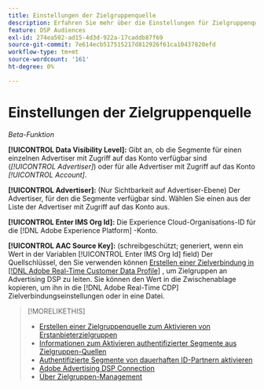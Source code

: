 ```yaml
---
title: Einstellungen der Zielgruppenquelle
description: Erfahren Sie mehr über die Einstellungen für Zielgruppenquellen.
feature: DSP Audiences
exl-id: 274ea502-ad15-4d3d-922a-17caddb87f69
source-git-commit: 7e614ecb517515217d812926f61ca10437820efd
workflow-type: tm+mt
source-wordcount: '161'
ht-degree: 0%

---
```


# Einstellungen der Zielgruppenquelle

*Beta-Funktion*

**[!UICONTROL Data Visibility Level]:** Gibt an, ob die Segmente für einen einzelnen Advertiser mit Zugriff auf das Konto verfügbar sind (*[!UICONTROL Advertiser]*) oder für alle Advertiser mit Zugriff auf das Konto *[!UICONTROL Account]*.

**[!UICONTROL Advertiser]:** (Nur Sichtbarkeit auf Advertiser-Ebene) Der Advertiser, für den die Segmente verfügbar sind. Wählen Sie einen aus der Liste der Advertiser mit Zugriff auf das Konto aus.

**[!UICONTROL Enter IMS Org Id]:** Die Experience Cloud-Organisations-ID für die [!DNL Adobe Experience Platform] -Konto.

**[!UICONTROL AAC Source Key]:** (schreibgeschützt; generiert, wenn ein Wert in der Variablen [!UICONTROL Enter IMS Org Id] field) Der Quellschlüssel, den Sie verwenden können [Erstellen einer Zielverbindung in [!DNL Adobe Real-Time Customer Data Profile]](https://experienceleague.adobe.com/docs/experience-platform/destinations/catalog/advertising/adobe-advertising-connection.html) , um Zielgruppen an Advertising DSP zu leiten. Sie können den Wert in die Zwischenablage kopieren, um ihn in die [!DNL Adobe Real-Time CDP] Zielverbindungseinstellungen oder in eine Datei.

>[!MORELIKETHIS]
>
>* [Erstellen einer Zielgruppenquelle zum Aktivieren von Erstanbieterzielgruppen](source-create.md)
>* [Informationen zum Aktivieren authentifizierter Segmente aus Zielgruppen-Quellen](source-about.md)
>* [Authentifizierte Segmente von dauerhaften ID-Partnern aktivieren](source-durable-id.md)
>* [Adobe Advertising DSP Connection](https://experienceleague.adobe.com/docs/experience-platform/destinations/catalog/advertising/adobe-advertising-connection.html)
>* [Über Zielgruppen-Management](/help/dsp/audiences/audience-about.md)

